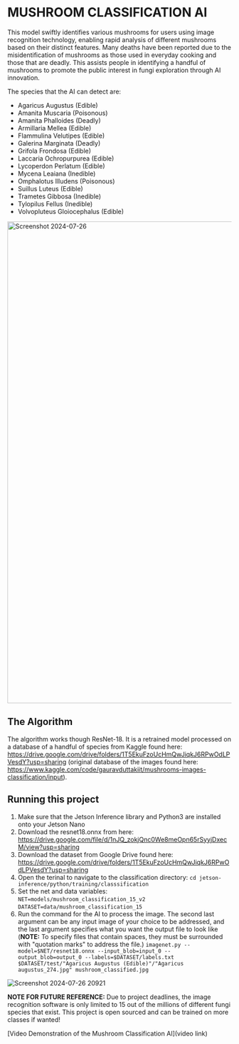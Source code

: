 # MUSHROOM CLASSIFICATION AI

This model swiftly identifies various mushrooms for users using image recognition technology, enabling rapid analysis of different mushrooms based on their distinct features. Many deaths have been reported due to the misidentification of mushrooms as those used in everyday cooking and those that are deadly. This assists people in identifying a handful of mushrooms to promote the public interest in fungi exploration through AI innovation.

The species that the AI can detect are:
- Agaricus Augustus (Edible)
- Amanita Muscaria (Poisonous)
- Amanita Phalloides (Deadly)
- Armillaria Mellea (Edible)
- Flammulina Velutipes (Edible)
- Galerina Marginata (Deadly)
- Grifola Frondosa (Edible)
- Laccaria Ochropurpurea (Edible)
- Lycoperdon Perlatum (Edible)
- Mycena Leaiana (Inedible)
- Omphalotus Illudens (Poisonous)
- Suillus Luteus (Edible)
- Trametes Gibbosa (Inedible)
- Tylopilus Fellus (Inedible)
- Volvopluteus Gloiocephalus (Edible)

<img width="1080" alt="Screenshot 2024-07-26" src="https://github.com/user-attachments/assets/a893adec-6eea-49e4-a2ae-ff3f44b8493a">

## The Algorithm

The algorithm works though ResNet-18. It is a retrained model processed on a database of a handful of species from Kaggle found here: https://drive.google.com/drive/folders/1T5EkuFzoUcHmQwJiqkJ6RPwOdLPVesdY?usp=sharing
(original database of the images found here: https://www.kaggle.com/code/gauravduttakiit/mushrooms-images-classification/input).

## Running this project

1. Make sure that the Jetson Inference library and Python3 are installed onto your Jetson Nano
2. Download the resnet18.onnx from here: https://drive.google.com/file/d/1nJQ_zokjQnc0We8meOpn65rSyyjDxecM/view?usp=sharing
3. Download the dataset from Google Drive found here: https://drive.google.com/drive/folders/1T5EkuFzoUcHmQwJiqkJ6RPwOdLPVesdY?usp=sharing
4. Open the terinal to navigate to the classification directory:
`cd jetson-inference/python/training/classsification`
5. Set the net and data variables:
`NET=models/mushroom_classification_15_v2 `
`DATASET=data/mushroom_classification_15`
6. Run the command for the AI to process the image. The second last argument can be any input image of your choice to be addressed, and the last argument specifies what you want the output file to look like (**NOTE:** To specify files that contain spaces, they must be surrounded with "quotation marks" to address the file.)
`imagenet.py --model=$NET/resnet18.onnx --input_blob=input_0 --output_blob=output_0 --labels=$DATASET/labels.txt $DATASET/test/"Agaricus Augustus (Edible)"/"Agaricus augustus_274.jpg" mushroom_classified.jpg`

![Screenshot 2024-07-26 20921](https://github.com/user-attachments/assets/6288b476-72e8-42db-b9ac-2401812a8379)

**NOTE FOR FUTURE REFERENCE:** Due to project deadlines, the image recognition software is only limited to 15 out of the millions of different fungi species that exist. This project is open sourced and can be trained on more classes if wanted!

[Video Demonstration of the Mushroom Classification AI](video link)

